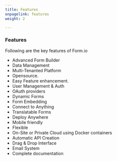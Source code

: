 ```yaml
---
title: Features
onpagelink: features
weight: 2

---
```


### Features

Following are the key features of Form.io

- Advanced Form Builder
- Data Management
- Multi-Tenanted Platform
- Opensource.
- Easy Feature enhancement.
- User Management &amp; Auth
- OAuth providers
- Dynamic Forms
- Form Embedding
- Connect to Anything
- Translatable Forms
- Deploy Anywhere
- Mobile friendly
- Flexible
- On-Site or Private Cloud using Docker containers
- Automatic API Creation
- Drag &amp; Drop Interface
- Email System
- Complete documentation
 
